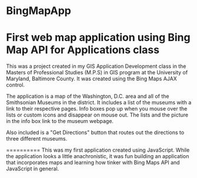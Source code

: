BingMapApp
==========

First web map application using Bing Map API for Applications class
==========

This was a project created in my GIS Application Development class in the Masters of Professional Studies (M.P.S) in GIS program at the University of Maryland, Baltimore County. It was created using the Bing Maps AJAX control. 

The application is a map of the Washington, D.C. area and all of the Smithsonian Museums in the district. It includes a list of the museums with a link to their respective pages. Info boxes pop up when you mouse over the lists or custom icons and disappear on mouse out. The lists and the picture in the info box link to the museum webpage.  

Also included is a "Get Directions" button that routes out the directions to three different museums.

==========
This was my first application created using JavaScript. While the application looks a little anachronistic, it was fun building an application that incorporates maps and learning how tinker with Bing Maps API and JavaScript in general.
